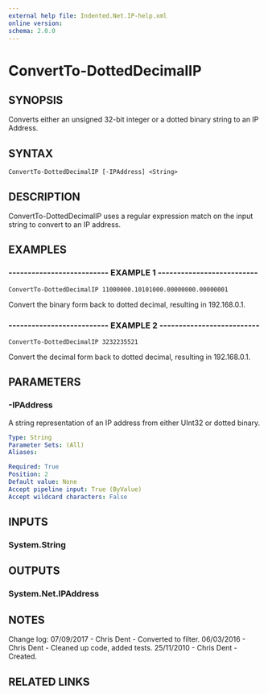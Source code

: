 ```yaml
---
external help file: Indented.Net.IP-help.xml
online version: 
schema: 2.0.0
---
```


# ConvertTo-DottedDecimalIP

## SYNOPSIS
Converts either an unsigned 32-bit integer or a dotted binary string to an IP Address.

## SYNTAX

```
ConvertTo-DottedDecimalIP [-IPAddress] <String>
```

## DESCRIPTION
ConvertTo-DottedDecimalIP uses a regular expression match on the input string to convert to an IP address.

## EXAMPLES

### -------------------------- EXAMPLE 1 --------------------------
```
ConvertTo-DottedDecimalIP 11000000.10101000.00000000.00000001
```

Convert the binary form back to dotted decimal, resulting in 192.168.0.1.

### -------------------------- EXAMPLE 2 --------------------------
```
ConvertTo-DottedDecimalIP 3232235521
```

Convert the decimal form back to dotted decimal, resulting in 192.168.0.1.

## PARAMETERS

### -IPAddress
A string representation of an IP address from either UInt32 or dotted binary.

```yaml
Type: String
Parameter Sets: (All)
Aliases: 

Required: True
Position: 2
Default value: None
Accept pipeline input: True (ByValue)
Accept wildcard characters: False
```

## INPUTS

### System.String

## OUTPUTS

### System.Net.IPAddress

## NOTES
Change log:
    07/09/2017 - Chris Dent - Converted to filter.
    06/03/2016 - Chris Dent - Cleaned up code, added tests.
    25/11/2010 - Chris Dent - Created.

## RELATED LINKS

